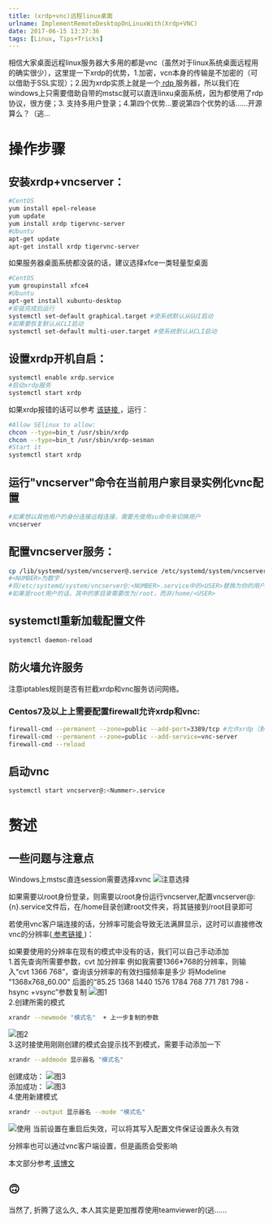 ```yaml
---
title: (xrdp+vnc)远程linux桌面
urlname: ImplementRemoteDesktopOnLinuxWith(Xrdp+VNC)
date: 2017-06-15 13:37:36
tags: [Linux, Tips+Tricks] 
---
```

相信大家桌面远程linux服务器大多用的都是vnc（虽然对于linux系统桌面远程用的确实很少），这里提一下xrdp的优势，1.加密，vcn本身的传输是不加密的（可以借助于SSL实现）；2.因为xrdp实质上就是一个[ rdp ](https://zh.wikipedia.org/wiki/%E9%81%A0%E7%AB%AF%E6%A1%8C%E9%9D%A2%E5%8D%94%E5%AE%9A) 服务器，所以我们在windows上只需要借助自带的mstsc就可以直连linxu桌面系统，因为都使用了rdp协议，很方便；3. 支持多用户登录；4.第四个优势…要说第四个优势的话……开源算么？（逃...
<!-- more -->

# 操作步骤
## 安装xrdp+vncserver：
```bash
#CentOS
yum install epel-release
yum update
yum install xrdp tigervnc-server
#Ubuntu
apt-get update
apt-get install xrdp tigervnc-server
```
如果服务器桌面系统都没装的话，建议选择xfce一类轻量型桌面

```bash
#CentOS
yum groupinstall xfce4
#Ubuntu
apt-get install xubuntu-desktop
#安装完成后运行
systemctl set-default graphical.target #使系统默认从GUI启动
#如果要恢复默认从CLI启动
systemctl set-default multi-user.target #使系统默认从CLI启动
```

## 设置xrdp开机自启：
```bash
systemctl enable xrdp.service
#启动xrdp服务
systemctl start xrdp
```
如果xrdp报错的话可以参考 [ 该链接 ](https://www.centos.org/forums/viewtopic.php?t=51875)，运行：<br>

```bash
#Allow SElinux to allow:
chcon --type=bin_t /usr/sbin/xrdp
chcon --type=bin_t /usr/sbin/xrdp-sesman
#Start it 
systemctl start xrdp
```

## 运行"vncserver"命令在当前用户家目录实例化vnc配置
```bash
#如果想以其他用户的身份连接远程连接，需要先使用su命令来切换用户
vncserver
```

## 配置vncserver服务：
```bash
cp /lib/systemd/system/vncserver@.service /etc/systemd/system/vncserver@:<NUMBER>.service
#<NUMBER>为数字
#将/etc/systemd/system/vncserver@:<NUMBER>.service中的<USER>替换为你的用户名，共两处。
#如果是root用户的话，其中的家目录需要改为/root，而非/home/<USER>
```

## systemctl重新加载配置文件
 ```bash
systemctl daemon-reload
```

## 防火墙允许服务
注意iptables规则是否有拦截xrdp和vnc服务访问网络。

###  Centos7及以上上需要配置firewall允许xrdp和vnc:
```bash
firewall-cmd --permanent --zone=public --add-port=3389/tcp #允许xrdp（默认端口为3389）
firewall-cmd --permanent --zone=public --add-service=vnc-server
firewall-cmd --reload
```

## 启动vnc
```bash
systemctl start vncserver@:<Nummer>.service
```

# 赘述
## 一些问题与注意点
Windows上mstsc直连session需要选择xvnc
![注意选择](https://cdn.safeandsound.cn/image/xrdp+vnc/vnc-login.png)

如果需要以root身份登录，则需要以root身份运行vncserver,配置vncserver@:{n}.service文件后，在/home目录创建root文件夹，将其链接到/root目录即可

若使用vnc客户端连接的话，分辨率可能会导致无法满屏显示，这时可以直接修改vnc的分辨率([ 参考链接 ](https://wiki.ubuntu.com/X/Config/Resolution))：<br>

如果要使用的分辨率在现有的模式中没有的话，我们可以自己手动添加<br>
1.首先查询所需要参数，cvt 加分辨率
例如我需要1366*768的分辨率，则输入“cvt 1366 768”，查询该分辨率的有效扫描频率是多少
将Modeline "1368x768_60.00" 后面的“85.25  1368 1440 1576 1784  768 771 781 798 -hsync +vsync”参数复制
![图1](https://cdn.safeandsound.cn/image/xrdp+vnc/1cvt参数.png)<br>
2.创建所需的模式

```bash
xrandr --newmode "模式名"  + 上一步复制的参数
```

![图2](https://cdn.safeandsound.cn/image/xrdp+vnc/2创建新模式.png)<br>
3.这时接使用刚刚创建的模式会提示找不到模式，需要手动添加一下<br>

```bash
xrandr --addmode 显示器名 "模式名"
```

创建成功：
![图3](https://cdn.safeandsound.cn/image/xrdp+vnc/3创建新模式成功.png)<br>
添加成功：
![图3](https://cdn.safeandsound.cn/image/xrdp+vnc/3添加模式成功.png)<br>
4.使用新建模式

```bash
xrandr --output 显示器名 --mode "模式名"
```

![使用](https://cdn.safeandsound.cn/image/xrdp+vnc/修改vnc分辨率.png)
当前设置在重启后失效，可以将其写入配置文件保证设置永久有效

分辨率也可以通过vnc客户端设置，但是画质会受影响

本文部分参考[ 该博文 ](http://misliang.blog.51cto.com/6973084/1533172)

## 🙃
当然了, 折腾了这么久, 本人其实是更加推荐使用teamviewer的(逃......